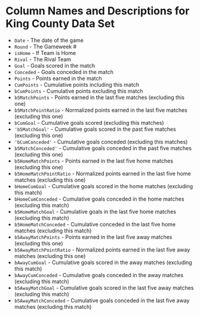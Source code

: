 # Column Names and Descriptions for King County Data Set
* `Date` - The date of the game
* `Round` - The Gameweek #
* `isHome` - If Team is Home
* `Rival` - The Rival Team
* `Goal` - Goals scored in the match
* `Conceded` - Goals conceded in the match
* `Points` - Points earned in the match
* `CumPoints` - Cumulative points including this match
* `bCumPoints` - Cumulative points excluding this match
* `b5MatchPoints` - Points earned in the last five matches (excluding this one)
* `b5MatchPointRatio` - Normalized points earned in the last five matches (excluding this one)
* `bCumGoal` - Cumulative goals scored (excluding this matches)
* `'b5MatchGoal'` - Cumulative goals scored in the past five matches (excluding this one)
* `'bCumConceded'` - Cumulative goals conceded (excluding this matches)
* `b5MatchConceded'` - Cumulative goals conceded in the past five matches (excluding this one)
* `b5HomeMatchPoints` - Points earned in the last five home matches (excluding this one)
* `b5HomeMatchPointRatio` - Normalized points earned in the last five home matches (excluding this one)
* `bHomeCumGoal` - Cumulative goals scored in the home matches (excluding this match)
* `bHomeCumConceded` - Cumulative goals conceded in the home matches (excluding this match)
* `b5HomeMatchGoal` - Cumulative goals in the last five home matches (excluding this match)
* `b5HomeMatchConceded` - Cumulative conceded in the last five home matches (excluding this match)
* `b5AwayMatchPoints` - Points earned in the last five away matches (excluding this one)
* `b5AwayMatchPointRatio` - Normalized points earned in the last five away matches (excluding this one)
* `bAwayCumGoal` - Cumulative goals scored in the away matches (excluding this match)
* `bAwayCumConceded` - Cumulative goals conceded in the away matches (excluding this match)
* `b5AwayMatchGoal` - Cumulative goals scored in the last five away matches (excluding this match)
* `b5AwayMatchConceded` - Cumulative goals conceded in the last five away matches (excluding this match)